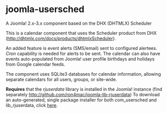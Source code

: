 joomla-usersched
================

A Joomla! 2.x-3.x component based on the DHX (DHTMLX) Scheduler

This is a calendar component that uses the Scheduler product from DHX (http://dhtmlx.com/docs/products/dhtmlxScheduler).

An added feature is event alerts (SMS/email) sent to configured alertees. _Cron_ capability is needed for alerts to be sent. The calendar can also have events auto-populated from Joomla! user profile birthdays and holidays from Google calendar feeds.

The component uses SQLite3 databases for calendar information, allowing separate calendars for all users, groups, or site-wide.

**Requires** that the *rjuserdata* library is installed in the Joomla! instance (find separately http://github.com/ron4mac/joomla-lib-rjuserdata)
To download an auto-generated, single package installer for both com_usersched and lib_rjuserdata, click [here](http://rnp-web.net/git/usersched/packager/).